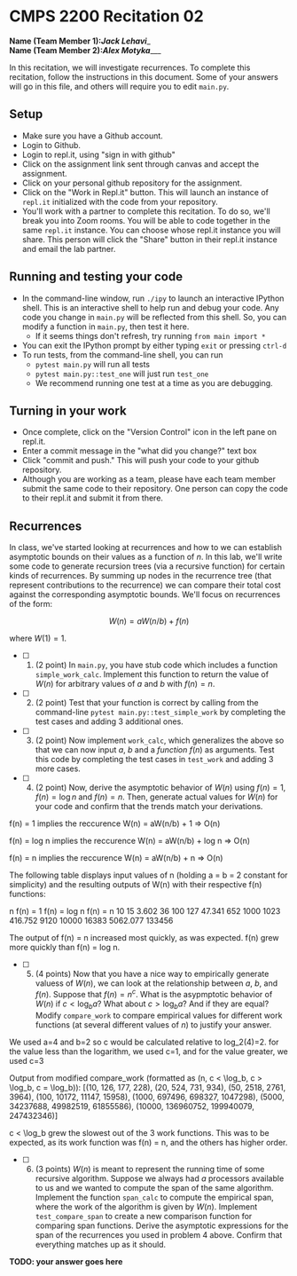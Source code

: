 # CMPS 2200  Recitation 02

**Name (Team Member 1):**_____Jack Lehavi______  
**Name (Team Member 2):**_____Alex Motyka________

In this recitation, we will investigate recurrences. 
To complete this recitation, follow the instructions in this document. Some of your answers will go in this file, and others will require you to edit `main.py`.


## Setup
- Make sure you have a Github account.
- Login to Github.
- Login to repl.it, using "sign in with github"
- Click on the assignment link sent through canvas and accept the assignment.
- Click on your personal github repository for the assignment.
- Click on the "Work in Repl.it" button. This will launch an instance of `repl.it` initialized with the code from your repository.
- You'll work with a partner to complete this recitation. To do so, we'll break you into Zoom rooms. You will be able to code together in the same `repl.it` instance. You can choose whose repl.it instance you will share. This person will click the "Share" button in their repl.it instance and email the lab partner.

## Running and testing your code
- In the command-line window, run `./ipy` to launch an interactive IPython shell. This is an interactive shell to help run and debug your code. Any code you change in `main.py` will be reflected from this shell. So, you can modify a function in `main.py`, then test it here.
  + If it seems things don't refresh, try running `from main import *`
- You can exit the IPython prompt by either typing `exit` or pressing `ctrl-d`
- To run tests, from the command-line shell, you can run
  + `pytest main.py` will run all tests
  + `pytest main.py::test_one` will just run `test_one`
  + We recommend running one test at a time as you are debugging.

## Turning in your work

- Once complete, click on the "Version Control" icon in the left pane on repl.it.
- Enter a commit message in the "what did you change?" text box
- Click "commit and push." This will push your code to your github repository.
- Although you are working as a team, please have each team member submit the same code to their repository. One person can copy the code to their repl.it and submit it from there.

## Recurrences

In class, we've started looking at recurrences and how to we can establish asymptotic bounds on their values as a function of $n$. In this lab, we'll write some code to generate recursion trees (via a recursive function) for certain kinds of recurrences. By summing up nodes in the recurrence tree (that represent contributions to the recurrence) we can compare their total cost against the corresponding asymptotic bounds. We'll focus on  recurrences of the form:

$$ W(n) = aW(n/b) + f(n) $$

where $W(1) = 1$.

- [ ] 1. (2 point) In `main.py`, you have stub code which includes a function `simple_work_calc`. Implement this function to return the value of $W(n)$ for arbitrary values of $a$ and $b$ with $f(n)=n$.

- [ ] 2. (2 point) Test that your function is correct by calling from the command-line `pytest main.py::test_simple_work` by completing the test cases and adding 3 additional ones.

- [ ] 3. (2 point) Now implement `work_calc`, which generalizes the above so that we can now input $a$, $b$ and a *function* $f(n)$ as arguments. Test this code by completing the test cases in `test_work` and adding 3 more cases.

- [ ] 4. (2 point) Now, derive the asymptotic behavior of $W(n)$ using $f(n) = 1$, $f(n) = \log n$ and $f(n) = n$. Then, generate actual values for $W(n)$ for your code and confirm that the trends match your derivations.

f(n) = 1 implies the reccurence W(n) = aW(n/b) + 1 => O(n)

f(n) = log n implies the reccurence W(n) = aW(n/b) + log n => O(n)

f(n) = n implies the reccurence W(n) = aW(n/b) + n => O(n)

The following table displays input values of n (holding a = b = 2 constant for simplicity) and the resulting outputs of W(n) with their respective f(n) functions:

n     f(n) = 1     f(n) = log n     f(n) = n
10     15           3.602            36
100    127          47.341           652
1000   1023         416.752          9120
10000  16383        5062.077         133456

The output of f(n) = n increased most quickly, as was expected. f(n) grew more quickly than f(n) = log n.

- [ ] 5. (4 points) Now that you have a nice way to empirically generate valuess of $W(n)$, we can look at the relationship between $a$, $b$, and $f(n)$. Suppose that $f(n) = n^c$. What is the asypmptotic behavior of $W(n)$ if $c < \log_b a$? What about $c > \log_b a$? And if they are equal? Modify `compare_work` to compare empirical values for different work functions (at several different values of $n$) to justify your answer. 

We used a=4 and b=2 so c would be calculated relative to log_2(4)=2.
for the value less than the logarithm, we used c=1, and for the value greater, we used c=3

Output from modified compare_work (formatted as (n, c < \log_b, c > \log_b, c = \log_b)):
[(10, 126, 177, 228), (20, 524, 731, 934), (50, 2518, 2761, 3964), (100, 10172, 11147, 15958), (1000, 697496, 698327, 1047298), (5000, 34237688, 49982519, 61855586), (10000, 136960752, 199940079, 247432346)]

c < \log_b grew the slowest out of the 3 work functions. This was to be expected, as its work function was f(n) = n, and the others has higher order. 

- [ ] 6. (3 points) $W(n)$ is meant to represent the running time of some recursive algorithm. Suppose we always had $a$ processors available to us and we wanted to compute the span of the same algorithm. Implement the function `span_calc` to compute the empirical span, where the work of the algorithm is given by $W(n)$. Implement `test_compare_span` to create a new comparison function for comparing span functions. Derive the asymptotic expressions for the span of the recurrences you used in problem 4 above. Confirm that everything matches up as it should. 

**TODO: your answer goes here**
